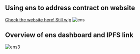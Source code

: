 ## Using ens to address contract on website
[Check the website here! Still wip](https://web3assignments.github.io/BC3_Jakob/PD-14/Web/slots.html)
![ens](https://user-images.githubusercontent.com/71760326/104578286-d5444a80-565a-11eb-8e98-675ac8e58623.PNG)
## Overview of ens dashboard and IPFS link
![ens3](https://user-images.githubusercontent.com/71760326/104724300-cf209d80-5730-11eb-84ba-173b6c60923c.PNG)

